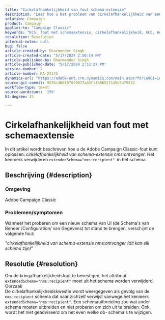 ```yaml
---
title: "Cirkelafhankelijkheid van fout schema-extensie"
description: "Leer hoe u het probleem van cirkelafhankelijkheid van een fout in de extensie van het schema in Adobe Campaign Classic kunt oplossen."
solution: Campaign
product: Campaign
applies-to: "Campaign Classic"
keywords: "KCS, fout met schemaextensie, cirkelafhankelijkheid, ACC, Adobe Campaign Classic"
resolution: Resolution
internal-notes: null
bug: false
article-created-by: Dharmender Singh
article-created-date: "5/17/2024 2:50:14 PM"
article-published-by: Dharmender Singh
article-published-date: "5/17/2024 2:53:27 PM"
version-number: 2
article-number: KA-24175
dynamics-url: "https://adobe-ent.crm.dynamics.com/main.aspx?forceUCI=1&pagetype=entityrecord&etn=knowledgearticle&id=095a0fc3-5c14-ef11-9f89-000d3a37816b"
source-git-commit: 9076c460187d29017a8df1368652f145c5a79632
workflow-type: tm+mt
source-wordcount: '156'
ht-degree: 1%

---
```


# Cirkelafhankelijkheid van fout met schemaextensie


In dit artikel wordt beschreven hoe u de Adobe Campaign Classic-fout kunt oplossen: *cirkelafhankelijkheid van schema-extensie nms:ontvanger*. Het kenmerk verwijderen `extendedSchema="nms:recipient" `in het schema.

## Beschrijving {#description}


### Omgeving

Adobe Campaign Classic

### Problemen/symptomen

Wanneer het proberen om een nieuw schema van UI (de Schema&#39;s van Beheer /Configuration/ van Gegevens) tot stand te brengen, verschijnt de volgende fout:

&quot;*cirkelafhankelijkheid van schema-extensie nms:ontvanger (dit kan elk schema zijn)*&quot;


## Resolutie {#resolution}


Om de kringafhankelijkheidsfout te bevestigen, het attribuut `extendedSchema="nms:recipient"` moet uit het schema worden verwijderd.
<br>Oorzaak<br>
De cirkelafhankelijkheidskwestie wordt weergegeven als gevolg van de `nms:recipient` schema dat naar zichzelf verwijst vanwege het kenmerk `extendedSchema="nms:recipient"`. Een schemauitbreiding zou wat ander schema moeten uitbreiden en niet proberen om zich uit te breiden. Ook, wordt het niet geadviseerd om het even welke ob- schema&#39;s te wijzigen.
